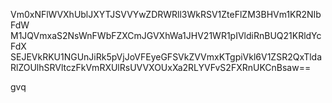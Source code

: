 Vm0xNFlWVXhUblJXYTJSVVYwZDRWRll3WkRSV1ZteFlZM3BHVm1KR2NIbFdW
M1JQVmxaS2NsWnFWbFZXCmJGVXhWa1JHV21WR1pIVldiRnBUQ21KRldYcFdX
SEJEVkRKU1NGUnJiRk5pVjJoVFEyeGFSVkZVVmxKTgpiVkl6V1ZSR2QxTlda
RlZOUlhSRVltczFkVmRXUlRsUVVXOUxXa2RLYVFvS2FXRnUKCnBsaw==

gvq